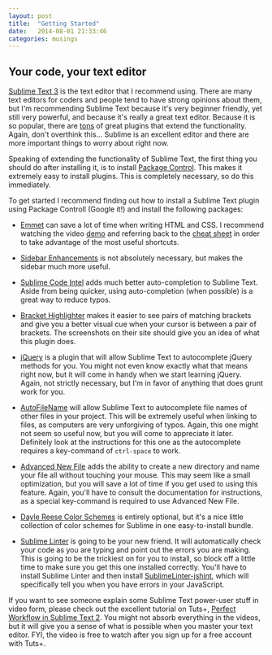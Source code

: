 ```yaml
---
layout: post
title:  "Getting Started"
date:   2014-08-01 21:33:46
categories: musings
---
```


## Your code, your text editor

[Sublime Text 3](http://www.sublimetext.com/3) is the text editor that I recommend using. There are many text editors for coders and people tend to have strong opinions about them, but I'm recommending Sublime Text because it's very beginner friendly, yet still very powerful, and because it's really a great text editor. Because it is so popular, there are [tons](https://sublime.wbond.net/browse/popular) of great plugins that extend the functionality. Again, don't overthink this... Sublime is an excellent editor and there are more important things to worry about right now.

Speaking of extending the functionality of Sublime Text, the first thing you should do after installing it, is to install [Package Control](https://sublime.wbond.net/installation). This makes it extremely easy to install plugins. This is completely necessary, so do this immediately.

To get started I recommend finding out how to install a Sublime Text plugin using Package Controll (Google it!) and install the following packages:

- [Emmet](https://sublime.wbond.net/packages/Emmet) can save a lot of time when writing HTML and CSS. I recommend watching the video [demo](http://emmet.io) and referring back to the [cheat sheet](http://docs.emmet.io/cheat-sheet) in order to take advantage of the most useful shortcuts.

- [Sidebar Enhancements](https://sublime.wbond.net/packages/SideBarEnhancements) is not absolutely necessary, but makes the sidebar much more useful.

- [Sublime Code Intel](https://sublime.wbond.net/packages/SublimeCodeIntel) adds much better auto-completion to Sublime Text. Aside from being quicker, using auto-completion (when possible) is a great way to reduce typos.

- [Bracket Highlighter](https://sublime.wbond.net/packages/BracketHighlighter) makes it easier to see pairs of matching brackets and give you a better visual cue when your cursor is between a pair of brackets. The screenshots on their site should give you an idea of what this plugin does.

- [jQuery](https://sublime.wbond.net/packages/jQuery) is a plugin that will allow Sublime Text to autocomplete jQuery methods for you. You might not even know exactly what that means right now, but it will come in handy when we start learning jQuery. Again, not strictly necessary, but I'm in favor of anything that does grunt work for you.

- [AutoFileName](https://sublime.wbond.net/packages/AutoFileName) will allow Sublime Text to autocomplete file names of other files in your project. This will be extremely useful when linking to files, as computers are very unforgiving of typos. Again, this one might not seem so useful now, but you will come to appreciate it later. Definitely look at the instructions for this one as the autocomplete requires a key-command of `ctrl-space` to work.

- [Advanced New File](https://sublime.wbond.net/packages/AdvancedNewFile) adds the ability to create a new directory and name your file all without touching your mouse. This may seem like a small optimization, but you will save a lot of time if you get used to using this feature. Again, you'll have to consult the documentation for instructions, as a special key-command is required to use Advanced New File.

- [Dayle Reese Color Schemes](https://sublime.wbond.net/packages/Dayle%20Rees%20Color%20Schemes) is entirely optional, but it's a nice little collection of color schemes for Sublime in one easy-to-install bundle.

- [Sublime Linter](http://www.sublimelinter.com/en/latest/installation.html) is going to be your new friend. It will automatically check your code as you are typing and point out the errors you are making. This is going to be the trickiest on for you to install, so block off a little time to make sure you get this one installed correctly. You'll have to install Sublime Linter and then install [SublimeLinter-jshint](https://github.com/SublimeLinter/SublimeLinter-jshint), which will specifically tell you when you have errors in your JavaScript.

If you want to see someone explain some Sublime Text power-user stuff in video form, please check out the excellent tutorial on Tuts+, [Perfect Workflow in Sublime Text 2](http://courses.tutsplus.com/courses/perfect-workflow-in-sublime-text-2). You might not absorb everything in the videos, but it will give you a sense of what is possible when you master your text editor. FYI, the video is free to watch after you sign up for a free account with Tuts+.